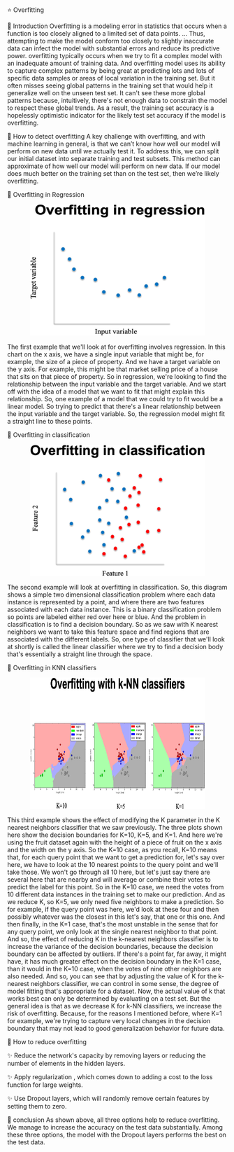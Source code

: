 :star: Overfitting

:stars: Introduction
Overfitting is a modeling error in statistics that occurs when a function is too closely aligned to a limited set of data points. ... Thus, attempting to make the model conform too closely to slightly inaccurate data can infect the model with substantial errors and reduce its predictive power.
overfitting typically occurs when we try to fit a complex model with an inadequate amount of training data. And overfitting model uses its ability to capture complex patterns by being great at predicting lots and lots of specific data samples or areas of local variation in the training set. But it often misses seeing global patterns in the training set that would help it generalize well on the unseen test set. It can't see these more global patterns because, intuitively, there's not enough data to constrain the model to respect these global trends. As a result, the training set accuracy is a hopelessly optimistic indicator for the likely test set accuracy if the model is overfitting.

:stars: How to detect overfitting
A key challenge with overfitting, and with machine learning in general, is that we can’t know how well our model will perform on new data until we actually test it.
To address this, we can split our initial dataset into separate training and test subsets.
This method can approximate of how well our model will perform on new data.
If our model does much better on the training set than on the test set, then we’re likely overfitting.



:stars: Overfitting in Regression

<p align="center">
  <img width="400" height="300" src="https://github.com/siyinghan/Notes/raw/master/Applied%20Data%20Science%20with%20Python%20(Coursera%20Specialization)/03%20Applied%20Machine%20Learning%20in%20Python/Image/073.png">
  </p>

The first example that we'll look at for overfitting involves regression. In this chart on the x axis, we have a single input variable that might be, for example, the size of a piece of property. And we have a target variable on the y axis. For example, this might be that market selling price of a house that sits on that piece of property. So in regression, we're looking to find the relationship between the input variable and the target variable. And we start off with the idea of a model that we want to fit that might explain this relationship. So, one example of a model that we could try to fit would be a linear model. So trying to predict that there's a linear relationship between the input variable and the target variable. So, the regression model might fit a straight line to these points.

:stars: Overfitting in classification

<p align="center">
  <img width="400" height="300" src="https://github.com/siyinghan/Notes/raw/master/Applied%20Data%20Science%20with%20Python%20(Coursera%20Specialization)/03%20Applied%20Machine%20Learning%20in%20Python/Image/077.png">
  </p>


The second example will look at overfitting in classification. So, this diagram shows a simple two dimensional classification problem where each data instance is represented by a point, and where there are two features associated with each data instance. This is a binary classification problem so points are labeled either red over here or blue. And the problem in classification is to find a decision boundary. So as we saw with K nearest neighbors we want to take this feature space and find regions that are associated with the different labels. So, one type of classifier that we'll look at shortly is called the linear classifier where we try to find a decision body that's essentially a straight line through the space.

:stars: Overfitting in KNN classifiers

<p align="center">
  <img width="400" height="300" src="https://github.com/siyinghan/Notes/raw/master/Applied%20Data%20Science%20with%20Python%20(Coursera%20Specialization)/03%20Applied%20Machine%20Learning%20in%20Python/Image/082.png">
  </p>

This third example shows the effect of modifying the K parameter in the K nearest neighbors classifier that we saw previously. The three plots shown here show the decision boundaries for K=10, K=5, and K=1. And here we're using the fruit dataset again with the height of a piece of fruit on the x axis and the width on the y axis. So the K=10 case, as you recall, K=10 means that, for each query point that we want to get a prediction for, let's say over here, we have to look at the 10 nearest points to the query point and we'll take those. We won't go through all 10 here, but let's just say there are several here that are nearby and will average or combine their votes to predict the label for this point. So in the K=10 case, we need the votes from 10 different data instances in the training set to make our prediction. And as we reduce K, so K=5, we only need five neighbors to make a prediction. So for example, if the query point was here, we'd look at these four and then possibly whatever was the closest in this let's say, that one or this one. And then finally, in the K=1 case, that's the most unstable in the sense that for any query point, we only look at the single nearest neighbor to that point. And so, the effect of reducing K in the k-nearest neighbors classifier is to increase the variance of the decision boundaries, because the decision boundary can be affected by outliers. If there's a point far, far away, it might have, it has much greater effect on the decision boundary in the K=1 case, than it would in the K=10 case, when the votes of nine other neighbors are also needed. And so, you can see that by adjusting the value of K for the k-nearest neighbors classifier, we can control in some sense, the degree of model fitting that's appropriate for a dataset. Now, the actual value of k that works best can only be determined by evaluating on a test set. But the general idea is that as we decrease K for k-NN classifiers, we increase the risk of overfitting. Because, for the reasons I mentioned before, where K=1 for example, we're trying to capture very local changes in the decision boundary that may not lead to good generalization behavior for future data.

:stars: How to reduce overfitting 

:sparkles: Reduce the network's capacity by removing layers or reducing the number of elements in the hidden layers.

:sparkles: Apply regularization , which comes down to adding a cost to the loss function for large weights.

:sparkles: Use Dropout layers, which will randomly remove certain features by setting them to zero.

:stars: conclusion
As shown above, all three options help to reduce overfitting. We manage to increase the accuracy on the test data substantially. Among these three options, the model with the Dropout layers performs the best on the test data.
